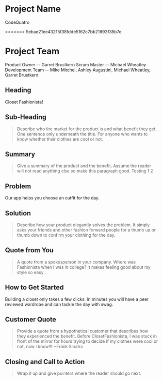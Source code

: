 # Project Name #
   CodeQuatro

<<<<<<< 5ebae21ee43215f38fdde5162c7bb21893f35b7e
# Project Team #
Product Owner -- Garret Brustkern
Scrum Master  -- Michael Wheatley
Development Team -- Mike Mitchel, Ashley Augustini, Michael Wheatley, Garret Brustkern
<!--
=======


<!--
>>>>>>> set title in press release
> This material was originally posted [here](http://www.quora.com/What-is-Amazons-approach-to-product-development-and-product-management). It is reproduced here for posterities sake.

There is an approach called "working backwards" that is widely used at Amazon. They work backwards from the customer, rather than starting with an idea for a product and trying to bolt customers onto it. While working backwards can be applied to any specific product decision, using this approach is especially important when developing new products or features.

For new initiatives a product manager typically starts by writing an internal press release announcing the finished product. The target audience for the press release is the new/updated product's customers, which can be retail customers or internal users of a tool or technology. Internal press releases are centered around the customer problem, how current solutions (internal or external) fail, and how the new product will blow away existing solutions.

If the benefits listed don't sound very interesting or exciting to customers, then perhaps they're not (and shouldn't be built). Instead, the product manager should keep iterating on the press release until they've come up with benefits that actually sound like benefits. Iterating on a press release is a lot less expensive than iterating on the product itself (and quicker!).

If the press release is more than a page and a half, it is probably too long. Keep it simple. 3-4 sentences for most paragraphs. Cut out the fat. Don't make it into a spec. You can accompany the press release with a FAQ that answers all of the other business or execution questions so the press release can stay focused on what the customer gets. My rule of thumb is that if the press release is hard to write, then the product is probably going to suck. Keep working at it until the outline for each paragraph flows.

Oh, and I also like to write press-releases in what I call "Oprah-speak" for mainstream consumer products. Imagine you're sitting on Oprah's couch and have just explained the product to her, and then you listen as she explains it to her audience. That's "Oprah-speak", not "Geek-speak".

Once the project moves into development, the press release can be used as a touchstone; a guiding light. The product team can ask themselves, "Are we building what is in the press release?" If they find they're spending time building things that aren't in the press release (overbuilding), they need to ask themselves why. This keeps product development focused on achieving the customer benefits and not building extraneous stuff that takes longer to build, takes resources to maintain, and doesn't provide real customer benefit (at least not enough to warrant inclusion in the press release).
 -->

## Heading ##
  Closet Fashionista!

## Sub-Heading ##
  > Describe who the market for the product is and what benefit they get. One sentence only underneath the title.
  For anyone who wants to know whether their clothes are cool or not.

## Summary ##
  > Give a summary of the product and the benefit. Assume the reader will not read anything else so make this paragraph good.
  Testing 1 2

## Problem ##
  Our app helps you choose an outfit for the day.

## Solution ##
  > Describe how your product elegantly solves the problem.
  It simply asks your friends and other fashion forward people for a thumb up or thumb down to confirm your clothing for the day.

## Quote from You ##
  > A quote from a spokesperson in your company.
  Where was Fashionista when I was in college?  It makes feeling good about my style so easy.

## How to Get Started ##
  Building a closet only takes a few clicks.  In minutes you will have a peer reviewed wardrobe and can tackle the day with swag.

## Customer Quote ##
  > Provide a quote from a hypothetical customer that describes how they experienced the benefit.
  Before ClosetFashionista, I was stuck in front of the mirror for hours trying to decide if my clothes were cool or not, now I know!!!  ~Frank Sinatra

## Closing and Call to Action ##
  > Wrap it up and give pointers where the reader should go next.
